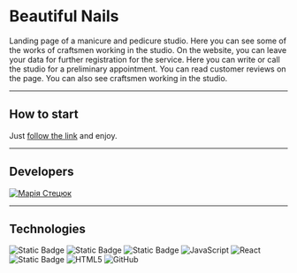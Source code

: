 # Beautiful Nails

Landing page of a manicure and pedicure studio. Here you can see some of the works of craftsmen working in the studio. On the website, you can leave your data for further registration for the service. Here you can write or call the studio for a preliminary appointment. You can read customer reviews on the page. You can also see craftsmen working in the studio.


---

## How to start

Just [follow the link](https://nails-project-mu.vercel.app/) and enjoy.

---

## Developers

[![Марія Стецюк](https://res.cloudinary.com/dsnmulvwe/image/upload/v1693938890/3_kq2xvr.png)](https://github.com/mariastetciuk)

---

## Technologies


![Static Badge](https://img.shields.io/badge/Next.JS-black?logo=nextdotjs)
![Static Badge](https://img.shields.io/badge/TypeScript-black?style=flat&logo=typescript&color=black)
![Static Badge](https://img.shields.io/badge/Tailwind%20CSS-%2306B6D4?style=flat&logo=tailwindcss&color=black)
![JavaScript](https://img.shields.io/badge/javascript-%23323330.svg?style=for-the-badge&logo=javascript&logoColor=%23F7DF1E)
![React](https://img.shields.io/badge/react-%2320232a.svg?style=for-the-badge&logo=react&logoColor=%2361DAFB)
![Static Badge](https://img.shields.io/badge/Versel-black?logo=vercel)
![HTML5](https://img.shields.io/badge/html5-%23E34F26.svg?style=for-the-badge&logo=html5&logoColor=white)
![GitHub](https://img.shields.io/badge/github-%23121011.svg?style=for-the-badge&logo=github&logoColor=white)

